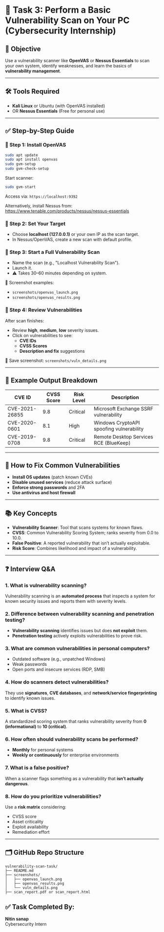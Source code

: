 # 🔐 Task 3: Perform a Basic Vulnerability Scan on Your PC (Cybersecurity Internship)

## 🎯 Objective
Use a vulnerability scanner like **OpenVAS** or **Nessus Essentials** to scan your own system, identify weaknesses, and learn the basics of **vulnerability management**.

---

## 🛠 Tools Required
- **Kali Linux** or Ubuntu (with OpenVAS installed)
- OR **Nessus Essentials** (Free for personal use)

---

## ✅ Step-by-Step Guide

### 🔹 Step 1: Install OpenVAS
```bash
sudo apt update
sudo apt install openvas
sudo gvm-setup
sudo gvm-check-setup
```
Start scanner:
```bash
sudo gvm-start
```
Access via: `https://localhost:9392`

Alternatively, install Nessus from: https://www.tenable.com/products/nessus/nessus-essentials

### 🔹 Step 2: Set Your Target
- Choose **localhost (127.0.0.1)** or your own IP as the scan target.
- In Nessus/OpenVAS, create a new scan with default profile.

### 🔹 Step 3: Start a Full Vulnerability Scan
- Name the scan (e.g., "Localhost Vulnerability Scan").
- Launch it.
- ⚠️ Takes 30–60 minutes depending on system.

📸 Screenshot examples:
- `screenshots/openvas_launch.png`
- `screenshots/openvas_results.png`

### 🔹 Step 4: Review Vulnerabilities
After scan finishes:
- Review **high**, **medium**, **low** severity issues.
- Click on vulnerabilities to see:
  - **CVE IDs**
  - **CVSS Scores**
  - **Description and fix** suggestions

📸 Save screenshot: `screenshots/vuln_details.png`

---

## 🔎 Example Output Breakdown
| CVE ID     | CVSS Score | Risk Level | Description |
|------------|------------|------------|-------------|
| CVE-2021-26855 | 9.8 | Critical | Microsoft Exchange SSRF vulnerability |
| CVE-2020-0601  | 8.1 | High | Windows CryptoAPI spoofing vulnerability |
| CVE-2019-0708  | 9.8 | Critical | Remote Desktop Services RCE (BlueKeep) |

---

## 🧯 How to Fix Common Vulnerabilities
- **Install OS updates** (patch known CVEs)
- **Disable unused services** (reduce attack surface)
- **Enforce strong passwords** and 2FA
- **Use antivirus and host firewall**

---

## 📚 Key Concepts
- **Vulnerability Scanner**: Tool that scans systems for known flaws.
- **CVSS**: Common Vulnerability Scoring System; ranks severity from 0.0 to 10.0.
- **False Positive**: A reported vulnerability that isn’t actually exploitable.
- **Risk Score**: Combines likelihood and impact of a vulnerability.

---

## ❓ Interview Q&A

### 1. What is vulnerability scanning?
Vulnerability scanning is an **automated process** that inspects a system for known security issues and reports them with severity levels.

### 2. Difference between vulnerability scanning and penetration testing?
- **Vulnerability scanning** identifies issues but does **not exploit** them.
- **Penetration testing** actively exploits vulnerabilities to prove risk.

### 3. What are common vulnerabilities in personal computers?
- Outdated software (e.g., unpatched Windows)
- Weak passwords
- Open ports and insecure services (RDP, SMB)

### 4. How do scanners detect vulnerabilities?
They use **signatures**, **CVE databases**, and **network/service fingerprinting** to identify known issues.

### 5. What is CVSS?
A standardized scoring system that ranks vulnerability severity from **0 (informational)** to **10 (critical)**.

### 6. How often should vulnerability scans be performed?
- **Monthly** for personal systems
- **Weekly or continuously** for enterprise environments

### 7. What is a false positive?
When a scanner flags something as a vulnerability that **isn’t actually dangerous**.

### 8. How do you prioritize vulnerabilities?
Use a **risk matrix** considering:
- CVSS score
- Asset criticality
- Exploit availability
- Remediation effort

---

## 🗂 GitHub Repo Structure
```
vulnerability-scan-task/
├── README.md
├── screenshots/
│   ├── openvas_launch.png
│   ├── openvas_results.png
│   └── vuln_details.png
├── scan_report.pdf or scan_report.html
```



## ✅ Task Completed By:
**Nitin sanap**  
Cybersecurity Intern

